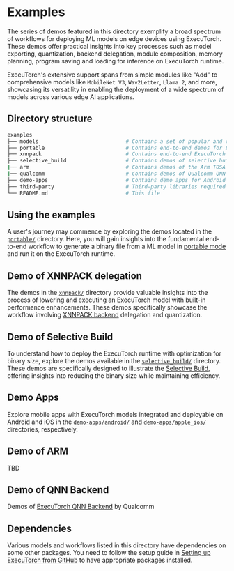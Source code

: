 # Examples


The series of demos featured in this directory exemplify a broad spectrum of workflows for deploying ML models on edge devices using ExecuTorch. These demos offer practical insights into key processes such as model exporting, quantization, backend delegation, module composition, memory planning, program saving and  loading for inference on ExecuTorch runtime.

ExecuTorch's extensive support spans from simple modules like "Add" to comprehensive models like `MobileNet V3`, `Wav2Letter`, `Llama 2`, and more, showcasing its versatility in enabling the deployment of a wide spectrum of models across various edge AI applications.


## Directory structure
```bash
examples
├── models                            # Contains a set of popular and representative PyTorch models
├── portable                          # Contains end-to-end demos for ExecuTorch in portable mode
├── xnnpack                           # Contains end-to-end ExecuTorch demos with first-party optimization using XNNPack
├── selective_build                   # Contains demos of selective build for optimizing the binary size of the ExecuTorch runtime
|── arm                               # Contains demos of the Arm TOSA and Ethos-U NPU flows
|── qualcomm                          # Contains demos of Qualcomm QNN backend
├── demo-apps                         # Contains demo apps for Android and iOS
├── third-party                       # Third-party libraries required for working on the demos
└── README.md                         # This file
```


## Using the examples

A user's journey may commence by exploring the demos located in the [`portable/`](./portable) directory. Here, you will gain insights into the fundamental end-to-end workflow to generate a binary file from a ML model in [portable mode](/docs/website/docs/basics/terminology.md) and run it on the ExecuTorch runtime.


## Demo of XNNPACK delegation

The demos in the [`xnnpack/`](./xnnpack) directory provide valuable insights into the process of lowering and executing an ExecuTorch model with built-in performance enhancements. These demos specifically showcase the workflow involving [XNNPACK backend](https://github.com/pytorch/executorch/tree/main/backends/xnnpack) delegation and quantization.


## Demo of Selective Build

To understand how to deploy the ExecuTorch runtime with optimization for binary size, explore the demos available in the [`selective_build/`](./selective_build) directory. These demos are specifically designed to illustrate the [Selective Build](/docs/website/docs/tutorials/selective_build.md), offering insights into reducing the binary size while maintaining efficiency.


## Demo Apps

Explore mobile apps with ExecuTorch models integrated and deployable on Android and iOS in the [`demo-apps/android/`](./demo-apps/android) and [`demo-apps/apple_ios/`](./demo-apps/apple_ios) directories, respectively.


## Demo of ARM

TBD


## Demo of QNN Backend

Demos of [ExecuTorch QNN Backend](./qualcomm) by Qualcomm


## Dependencies

Various models and workflows listed in this directory have dependencies on some other packages. You need to follow the setup guide in [Setting up ExecuTorch from GitHub](/docs/website/docs/tutorials/00_setting_up_executorch.md) to have appropriate packages installed.
